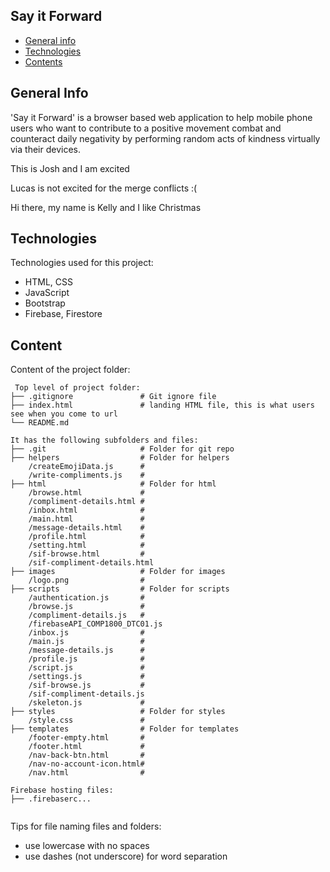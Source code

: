 ## Say it Forward

* [General info](#general-info)
* [Technologies](#technologies)
* [Contents](#content)

## General Info
'Say it Forward' is a browser based web application to help mobile phone users who want to contribute to a positive movement combat and counteract daily negativity by performing random acts of kindness virtually via their devices.

This is Josh and I am excited

Lucas is not excited for the merge conflicts :(

Hi there, my name is Kelly and I like Christmas

## Technologies

Technologies used for this project:

* HTML, CSS
* JavaScript
* Bootstrap
* Firebase, Firestore

## Content

Content of the project folder:

```
 Top level of project folder: 
├── .gitignore               # Git ignore file
├── index.html               # landing HTML file, this is what users see when you come to url
└── README.md

It has the following subfolders and files:
├── .git                     # Folder for git repo
├── helpers                  # Folder for helpers
    /createEmojiData.js      #
    /write-compliments.js    #  
├── html                     # Folder for html
    /browse.html             # 
    /compliment-details.html #
    /inbox.html              #
    /main.html               #
    /message-details.html    #
    /profile.html            #
    /setting.html            #
    /sif-browse.html         #
    /sif-compliment-details.html
├── images                   # Folder for images
    /logo.png                # 
├── scripts                  # Folder for scripts
    /authentication.js       # 
    /browse.js               #
    /compliment-details.js   #
    /firebaseAPI_COMP1800_DTC01.js
    /inbox.js                #
    /main.js                 #
    /message-details.js      #
    /profile.js              #
    /script.js               #
    /settings.js             #
    /sif-browse.js           #
    /sif-compliment-details.js
    /skeleton.js             #
├── styles                   # Folder for styles
    /style.css               # 
├── templates                # Folder for templates
    /footer-empty.html       #
    /footer.html             #
    /nav-back-btn.html       #
    /nav-no-account-icon.html#
    /nav.html                # 

Firebase hosting files: 
├── .firebaserc...


```

Tips for file naming files and folders:

* use lowercase with no spaces
* use dashes (not underscore) for word separation
